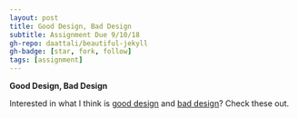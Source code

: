 ```yaml
---
layout: post
title: Good Design, Bad Design
subtitle: Assignment Due 9/10/18
gh-repo: daattali/beautiful-jekyll
gh-badge: [star, fork, follow]
tags: [assignment]
---
```


**Good Design, Bad Design**

Interested in what I think is [good design](https://kennethan12.github.io/assignments/good/good-design/) and [bad design](https://kennethan12.github.io/assignments/bad/bad-design/)? Check these out.
